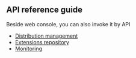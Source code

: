 ## API reference guide 

Beside web console, you can also invoke it by API

- [Distribution management](./distribution-management.md)
- [Extensions repository](./extension-repository.md)
- [Monitoring](./monitoring.md)

